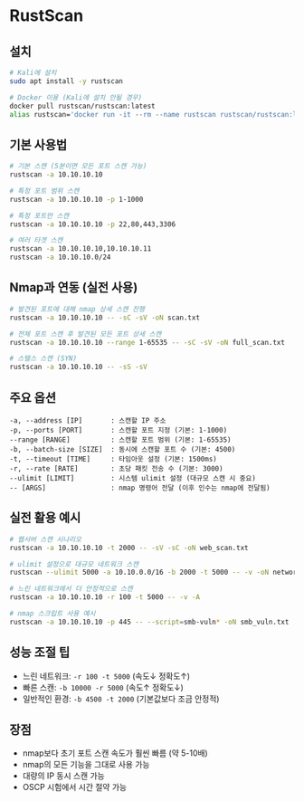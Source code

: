 # RustScan

## 설치

```bash
# Kali에 설치
sudo apt install -y rustscan

# Docker 이용 (Kali에 설치 안될 경우)
docker pull rustscan/rustscan:latest
alias rustscan='docker run -it --rm --name rustscan rustscan/rustscan:latest'
```

## 기본 사용법

```bash
# 기본 스캔 (5분이면 모든 포트 스캔 가능)
rustscan -a 10.10.10.10

# 특정 포트 범위 스캔
rustscan -a 10.10.10.10 -p 1-1000

# 특정 포트만 스캔
rustscan -a 10.10.10.10 -p 22,80,443,3306

# 여러 타겟 스캔
rustscan -a 10.10.10.10,10.10.10.11
rustscan -a 10.10.10.0/24
```

## Nmap과 연동 (실전 사용)

```bash
# 발견된 포트에 대해 nmap 상세 스캔 진행
rustscan -a 10.10.10.10 -- -sC -sV -oN scan.txt

# 전체 포트 스캔 후 발견된 모든 포트 상세 스캔
rustscan -a 10.10.10.10 --range 1-65535 -- -sC -sV -oN full_scan.txt

# 스텔스 스캔 (SYN)
rustscan -a 10.10.10.10 -- -sS -sV
```

## 주요 옵션

```
-a, --address [IP]       : 스캔할 IP 주소
-p, --ports [PORT]       : 스캔할 포트 지정 (기본: 1-1000)
--range [RANGE]          : 스캔할 포트 범위 (기본: 1-65535)
-b, --batch-size [SIZE]  : 동시에 스캔할 포트 수 (기본: 4500)
-t, --timeout [TIME]     : 타임아웃 설정 (기본: 1500ms)
-r, --rate [RATE]        : 초당 패킷 전송 수 (기본: 3000)
--ulimit [LIMIT]         : 시스템 ulimit 설정 (대규모 스캔 시 중요)
-- [ARGS]                : nmap 명령어 전달 (이후 인수는 nmap에 전달됨)
```

## 실전 활용 예시

```bash
# 웹서버 스캔 시나리오
rustscan -a 10.10.10.10 -t 2000 -- -sV -sC -oN web_scan.txt

# ulimit 설정으로 대규모 네트워크 스캔
rustscan --ulimit 5000 -a 10.10.0.0/16 -b 2000 -t 5000 -- -v -oN network_scan.txt

# 느린 네트워크에서 더 안정적으로 스캔
rustscan -a 10.10.10.10 -r 100 -t 5000 -- -v -A

# nmap 스크립트 사용 예시
rustscan -a 10.10.10.10 -p 445 -- --script=smb-vuln* -oN smb_vuln.txt
```

## 성능 조절 팁

- 느린 네트워크: `-r 100 -t 5000` (속도↓ 정확도↑)
- 빠른 스캔: `-b 10000 -r 5000` (속도↑ 정확도↓)
- 일반적인 환경: `-b 4500 -t 2000` (기본값보다 조금 안정적)

## 장점

- nmap보다 초기 포트 스캔 속도가 훨씬 빠름 (약 5-10배)
- nmap의 모든 기능을 그대로 사용 가능
- 대량의 IP 동시 스캔 가능
- OSCP 시험에서 시간 절약 가능
